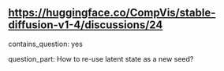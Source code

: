 ## https://huggingface.co/CompVis/stable-diffusion-v1-4/discussions/24

contains_question: yes

question_part: How to re-use latent state as a new seed?